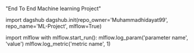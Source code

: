 "End To End Machine learning Project"

import dagshub
dagshub.init(repo_owner='Muhammadhidayat99', repo_name='ML-Project', mlflow=True)

import mlflow
with mlflow.start_run():
  mlflow.log_param('parameter name', 'value')
  mlflow.log_metric('metric name', 1)